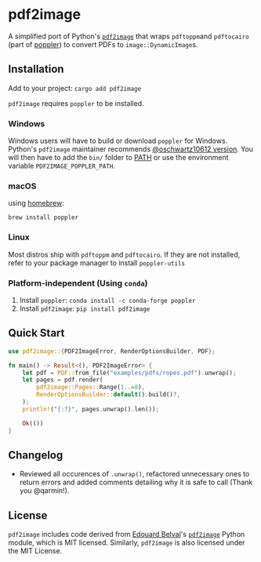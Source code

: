 # pdf2image

A simplified port of Python's [`pdf2image`](https://github.com/Belval/pdf2image/) that wraps `pdftoppm`and `pdftocairo` (part of [poppler](https://poppler.freedesktop.org/)) to convert PDFs to `image::DynamicImage`s.

## Installation

Add to your project: `cargo add pdf2image`

`pdf2image` requires `poppler` to be installed.

### Windows

Windows users will have to build or download `poppler` for Windows. Python's `pdf2image` maintainer recommends [@oschwartz10612 version](https://github.com/oschwartz10612/poppler-windows/releases/). You will then have to add the `bin/` folder to [PATH](https://www.architectryan.com/2018/03/17/add-to-the-path-on-windows-10/) or use the environment variable `PDF2IMAGE_POPPLER_PATH`.


### macOS

using [homebrew](https://brew.sh):

`brew install poppler`

### Linux

Most distros ship with `pdftoppm` and `pdftocairo`. If they are not installed, refer to your package manager to install `poppler-utils`

### Platform-independent (Using `conda`)

1. Install `poppler`: `conda install -c conda-forge poppler`
2. Install `pdf2image`: `pip install pdf2image`

## Quick Start

```rust
use pdf2image::{PDF2ImageError, RenderOptionsBuilder, PDF};

fn main() -> Result<(), PDF2ImageError> {
    let pdf = PDF::from_file("examples/pdfs/ropes.pdf").unwrap();
    let pages = pdf.render(
        pdf2image::Pages::Range(1..=8),
        RenderOptionsBuilder::default().build()?,
    );
    println!("{:?}", pages.unwrap().len());

    Ok(())
}
```

## Changelog
- Reviewed all occurences of `.unwrap()`, refactored unnecessary ones to return errors and added comments detailing why it is safe to call (Thank you @qarmin!).

## License

`pdf2image` includes code derived from [Edouard Belval](https://github.com/Belval/)'s [`pdf2image`](https://github.com/Belval/pdf2image) Python module, which is MIT licensed. Similarly, `pdf2image` is also licensed under the MIT License.